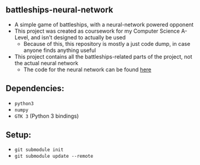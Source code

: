 ## battleships-neural-network
  - A simple game of battleships, with a neural-network powered opponent
  - This project was created as coursework for my Computer Science A-Level, and isn't designed to actually be used
    - Because of this, this repository is mostly a just code dump, in case anyone finds anything useful
  - This project contains all the battleships-related parts of the project, not the actual neural network
    - The code for the neural network can be found [here](https://github.com/stuarthayhurst/neural-network-playground)

## Dependencies:
  - `python3`
  - `numpy`
  - `GTK 3` (Python 3 bindings)

## Setup:
  - `git submodule init`
  - `git submodule update --remote`
